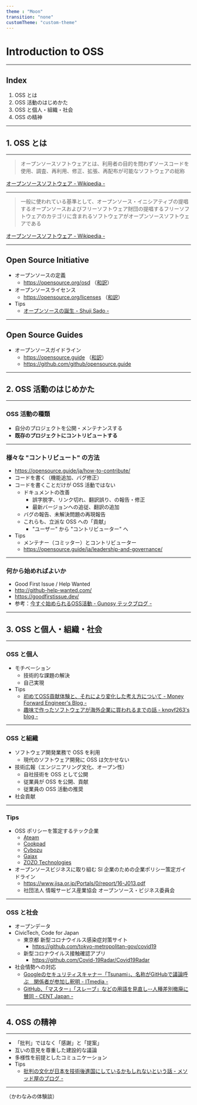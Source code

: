 ```yaml
---
theme : "Moon"
transition: "none"
customTheme: "custom-theme"
---
```


# Introduction to OSS

---

## Index

1. OSS とは
2. OSS 活動のはじめかた
3. OSS と個人・組織・社会
4. OSS の精神

---

## 1. OSS とは

---

> オープンソースソフトウェアとは、利用者の目的を問わずソースコードを使用、調査、再利用、修正、拡張、再配布が可能なソフトウェアの総称

[オープンソースソフトウェア - Wikipedia -](https://ja.wikipedia.org/wiki/%E3%82%AA%E3%83%BC%E3%83%97%E3%83%B3%E3%82%BD%E3%83%BC%E3%82%B9%E3%82%BD%E3%83%95%E3%83%88%E3%82%A6%E3%82%A7%E3%82%A2)

---

> 一般に使われている基準として、オープンソース・イニシアティブの提唱するオープンソースおよびフリーソフトウェア財団の提唱するフリーソフトウェアのカテゴリに含まれるソフトウェアがオープンソースソフトウェアである

[オープンソースソフトウェア - Wikipedia -](https://ja.wikipedia.org/wiki/%E3%82%AA%E3%83%BC%E3%83%97%E3%83%B3%E3%82%BD%E3%83%BC%E3%82%B9%E3%82%BD%E3%83%95%E3%83%88%E3%82%A6%E3%82%A7%E3%82%A2)

---

## Open Source Initiative

* オープンソースの定義
    * https://opensource.org/osd （[和訳](https://ja.osdn.net/projects/opensource/wiki/Open_Source_Definition)）
* オープンソースライセンス
    * https://opensource.org/licenses （[和訳](https://ja.osdn.net/projects/opensource/wiki/licenses)）
* Tips
    * [オープンソースの誕生 - Shuji Sado -](https://shujisado.com/2017/05/17/612085/)

---

## Open Source Guides

* オープンソースガイドライン
    * https://opensource.guide （[和訳](https://opensource.guide/ja/)）
    * https://github.com/github/opensource.guide

---

## 2. OSS 活動のはじめかた

---

### OSS 活動の種類

* 自分のプロジェクトを公開・メンテナンスする
* **既存のプロジェクトにコントリビュートする**

---

### 様々な "コントリビュート" の方法

* https://opensource.guide/ja/how-to-contribute/
* コードを書く（機能追加、バグ修正）
* コードを書くことだけが OSS 活動ではない
    * ドキュメントの改善
        * 誤字脱字、リンク切れ、翻訳誤り、の報告・修正
        * 最新バージョンへの追従、翻訳の追加
    * バグの報告、未解決問題の再現報告
    * これらも、立派な OSS への「貢献」
        * "ユーザー" から "コントリビューター" へ
* Tips
    * メンテナー（コミッター）とコントリビューター
    * https://opensource.guide/ja/leadership-and-governance/

---

### 何から始めればよいか

* Good First Issue / Help Wanted
* http://github-help-wanted.com/
* https://goodfirstissue.dev/
* 参考：[今すぐ始められるOSS活動 - Gunosy テックブログ -](https://tech.gunosy.io/entry/oss_first_contribution)

---

## 3. OSS と個人・組織・社会

---

### OSS と個人

* モチベーション
    * 技術的な課題の解決
    * 自己実現
* Tips
    * [初めてOSS貢献体験と、それにより変化した考え方について - Money Forward Engineer's Blog -](https://moneyforward.com/engineers_blog/2019/12/10/oss-mindchange/)
    * [趣味で作ったソフトウェアが海外企業に買われるまでの話 - knqyf263's blog - ](https://knqyf263.hatenablog.com/entry/2019/08/20/120713)

---

### OSS と組織

* ソフトウェア開発業務で OSS を利用
    * 現代のソフトウェア開発に OSS は欠かせない
* 技術広報（エンジニアリング文化、オープン性）
    * 自社技術を OSS として公開
    * 従業員が OSS を公開、貢献
    * 従業員の OSS 活動の推奨
* 社会貢献

---

### Tips

* OSS ポリシーを策定するテック企業
    * [Ateam](https://www.a-tm.co.jp/news/corporate-17428/)
    * [Cookpad](https://techlife.cookpad.com/entry/oss-policy)
    * [Cybozu](https://blog.cybozu.io/entry/oss-policy)    
    * [Gaiax](https://qiita.com/norinux/items/44b01075a9dc6f10ec29)
    * [ZOZO Technologies](https://techblog.zozo.com/entry/oss-policy)
* オープンソースビジネスに取り組む SI 企業のための企業ポリシー策定ガイドライン
    * https://www.jisa.or.jp/Portals/0/report/16-J013.pdf
    * 社団法人 情報サービス産業協会 オープンソース・ビジネス委員会

---

### OSS と社会

* オープンデータ
* CivicTech, Code for Japan
    * 東京都 新型コロナウイルス感染症対策サイト
        * https://github.com/tokyo-metropolitan-gov/covid19
    * 新型コロナウイルス接触確認アプリ
        * https://github.com/Covid-19Radar/Covid19Radar
* 社会情勢への対応
    * [Googleのセキュリティスキャナー「Tsunami」、名称がGitHubで議論呼ぶ　関係者が参加し釈明 - ITmedia -](https://www.itmedia.co.jp/news/articles/2007/01/news139.html)
    * [GitHub、「マスター」「スレーブ」などの用語を見直し--人種差別撤廃に賛同 - CENT Japan -](https://japan.cnet.com/article/35155337/)


---

## 4. OSS の精神

---

* 「批判」ではなく「感謝」と「提案」
* 互いの意見を尊重した建設的な議論
* 多様性を前提としたコミュニケーション
* Tips
    * [批判の文化が日本を技術後進国にしているかもしれないという話 - メソッド屋のブログ -](https://simplearchitect.hatenablog.com/entry/2020/06/22/083821	)

---

（かわなみの体験談）
